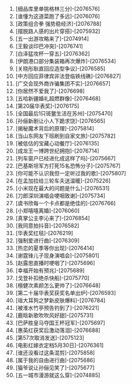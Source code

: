 
1. [细品库里单挑格林三分]-[2076576]
1. [谁懂为这道菜跑了多远]-[2076076]
1. [政策组合拳 强势稳经济]-[2076788]
1. [摆脱路人感的出片穿搭]-[2075932]
1. [五一出游攻略来了]-[2074914]
1. [王毅谈印巴冲突]-[2076741]
1. [白泽猛攻杯一穿五]-[2076362]
1. [伊朗港口部分集装箱再次爆炸]-[2076534]
1. [关晓彤耿直回应造型争议]-[2076585]
1. [中方回应菲律宾非法登临铁线礁]-[2076827]
1. [广交会现外商诈骗集团不实]-[2076657]
1. [你居然不爱我了]-[2076698]
1. [五哈新疆婚礼超燃群像]-[2076468]
1. [第20届华表奖]-[2076175]
1. [全国最后1只斑鳖生活在苏州]-[2075470]
1. [孙俪新剧让小人下跪求饶]-[2076565]
1. [揭秘魔术背后的原理]-[2075814]
1. [当山东网友下班刷到自家文旅]-[2075782]
1. [被低估的宝藏心动餐厅]-[2076135]
1. [成龙王一博跨世纪拥抱]-[2076714]
1. [列车窗户已经进化成这样了吗]-[2075667]
1. [巴基斯坦军方打死15名恐怖分子]-[2075767]
1. [你可能不认识我但一定听过我的歌]-[2075807]
1. [在孟加拉给三轮车夫送温暖]-[2075226]
1. [小米现在最大的问题是什么]-[2076531]
1. [刀郎深圳演唱会哽咽致谢]-[2075734]
1. [虞书欣每一个卡点都是绝佳的]-[2076766]
1. [小郑嘻嘻离婚]-[2076060]
1. [真掌公主李沁来了]-[2076854]
1. [我同意拍抖音]-[2076582]
1. [华表奖红毯]-[2076219]
1. [强制爱进行曲]-[2076309]
1. [热恋的夏季等你出现]-[2076414]
1. [谢霆锋儿子现身演唱会]-[2075801]
1. [赵露思直播时哽咽了]-[2075696]
1. [幸福开始有预兆]-[2075689]
1. [戈登补扣绝杀快船]-[2075770]
1. [檀健次素颜怎么更帅了]-[2076648]
1. [第二十届华表奖获奖名单出炉]-[2076593]
1. [瑶大耳狗之梦新皮肤爆料]-[2076784]
1. [被淮水竹亭预告钓到了]-[2076221]
1. [鹿晗新歌吹吹风好甜]-[2075731]
1. [巴萨胜皇马夺国王杯冠军]-[2075697]
1. [惠英红获奖后激动落泪]-[2076688]
1. [第57次取消发送]-[2075123]
1. [电影红嫁衣定档5月30日]-[2076361]
1. [谁还没看过这条混剪]-[2075858]
1. [属于我的自由进行曲]-[2075686]
1. [猫爷说让孙俪见笑了]-[2075677]
1. [五一城市漫游就这么穿]-[2074885]